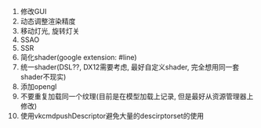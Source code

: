 1. 修改GUI
2. 动态调整渲染精度
3. 移动灯光, 旋转灯关
4. SSAO
5. SSR
6. 简化shader(google extension: #line)
7. 统一shader(DSL??, DX12需要考虑, 最好自定义shader, 完全想用同一套shader不现实)
8. 添加opengl
9. 不要重复加载同一个纹理(目前是在模型加载上记录, 但是最好从资源管理器上修改)
10. 使用vkcmdpushDescriptor避免大量的descirptorset的使用
